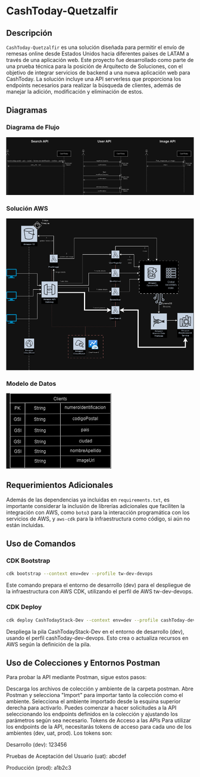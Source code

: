 # CashToday-Quetzalfir

## Descripción

`CashToday-Quetzalfir` es una solución diseñada para permitir el envío de remesas online desde Estados Unidos hacia diferentes países de LATAM a través de una aplicación web. Este proyecto fue desarrollado como parte de una prueba técnica para la posición de Arquitecto de Soluciones, con el objetivo de integrar servicios de backend a una nueva aplicación web para CashToday. La solución incluye una API serverless que proporciona los endpoints necesarios para realizar la búsqueda de clientes, además de manejar la adición, modificación y eliminación de estos.

## Diagramas

### Diagrama de Flujo

![Diagrama de Flujo](/documents/image/Flow.png)

### Solución AWS

![Solución AWS](/documents/image/Solution.png)

### Modelo de Datos

![Modelo de Datos](/documents/image/Model.png)

## Requerimientos Adicionales

Además de las dependencias ya incluidas en `requirements.txt`, es importante considerar la inclusión de librerías adicionales que faciliten la integración con AWS, como `boto3` para la interacción programática con los servicios de AWS, y `aws-cdk` para la infraestructura como código, si aún no están incluidas.

## Uso de Comandos

### CDK Bootstrap

```bash
cdk bootstrap --context env=dev --profile tw-dev-devops
```
Este comando prepara el entorno de desarrollo (dev) para el despliegue de la infraestructura con AWS CDK, utilizando el perfil de AWS tw-dev-devops.

### CDK Deploy
```bash
cdk deploy CashTodayStack-Dev --context env=dev --profile cashToday-dev-devops
```
Despliega la pila CashTodayStack-Dev en el entorno de desarrollo (dev), usando el perfil cashToday-dev-devops. Esto crea o actualiza recursos en AWS según la definición de la pila.

## Uso de Colecciones y Entornos Postman
Para probar la API mediante Postman, sigue estos pasos:

Descarga los archivos de colección y ambiente de la carpeta postman.
Abre Postman y selecciona "Import" para importar tanto la colección como el ambiente.
Selecciona el ambiente importado desde la esquina superior derecha para activarlo.
Puedes comenzar a hacer solicitudes a la API seleccionando los endpoints definidos en la colección y ajustando los parámetros según sea necesario.
Tokens de Acceso a las APIs
Para utilizar los endpoints de la API, necesitarás tokens de acceso para cada uno de los ambientes (dev, uat, prod). Los tokens son:

Desarrollo (dev): 123456

Pruebas de Aceptación del Usuario (uat): abcdef

Producción (prod): a1b2c3

